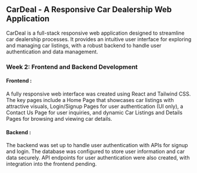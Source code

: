 <h2>CarDeal - A Responsive Car Dealership Web Application</h2>
<p>CarDeal is a full-stack responsive web application designed to streamline car dealership processes. It provides an intuitive user interface for exploring and managing car listings, with a robust backend to handle user authentication and data management.</p>
<h3>Week 2: Frontend and Backend Development</h3>
<h4>Frontend :</h4>
<p>A fully responsive web interface was created using React and Tailwind CSS. The key pages include a Home Page that showcases car listings with attractive visuals, Login/Signup Pages for user authentication (UI only), a Contact Us Page for user inquiries, and dynamic Car Listings and Details Pages for browsing and viewing car details.</p>
<h4>Backend :</h4>    
  <P>The backend was set up to handle user authentication with APIs for signup and login. The database was configured to store user information and car data securely. API endpoints for user authentication were also created, with integration into the frontend pending.</P>

